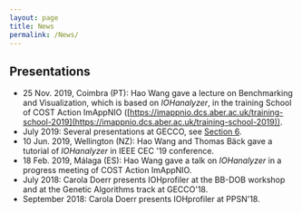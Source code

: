 ```yaml
---
layout: page
title: News
permalink: /News/
---
```


## Presentations

* 25 Nov. 2019, Coimbra (PT): Hao Wang gave a lecture on Benchmarking and Visualization, which is based on *IOHanalyzer*,  in the training School of COST Action ImAppNIO ([https://imappnio.dcs.aber.ac.uk/training-school-2019](https://imappnio.dcs.aber.ac.uk/training-school-2019)).
* July 2019: Several presentations at GECCO, see [Section 6](/citation/#work-using-IOHprofiler).
* 10 Jun. 2019, Wellington (NZ): Hao Wang and Thomas Bäck gave a tutorial of *IOHanalyzer* in IEEE CEC '19 conference.
* 18 Feb. 2019, Málaga (ES): Hao Wang gave a talk on *IOHanalyzer* in a progress meeting of COST Action ImAppNIO.
* July 2018: Carola Doerr presents IOHprofiler at the BB-DOB workshop and at the Genetic Algorithms track at GECCO'18.
* September 2018: Carola Doerr presents IOHprofiler at PPSN'18.
